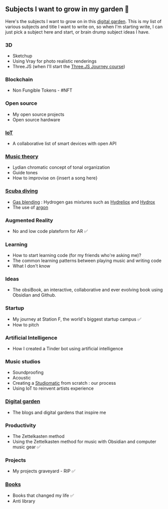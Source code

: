 ## Subjects I want to grow in my garden 🌱

Here's the subjects I want to grow on in this [digital garden](Digital%20garden.md). This is my list of various subjects and title I want to write on, so when I'm starting write, I can just pick a subject here and start, or brain drump subject ideas I have. 

### 3D 
 -	Sketchup
-	Using Vray for photo realistic renderings
-	Three.JS (when I'll start the [Three.JS Journey course](https://threejs-journey.xyz/))
	
### Blockchain
- Non Fungible Tokens  - #NFT

### Open source
- My open source projects
- Open source hardware

 ### [IoT](IoT.md)
- A collaborative list of smart devices with open API

### [Music theory](Music%20theory.md)
- Lydian chromatic concept of tonal organization
- Guide tones
- How to improvise on {insert a song here}

### [Scuba diving](Scuba%20diving.md)
- [Gas blending](Gas%20blending.md) : Hydrogen gas mixtures such as [Hydreliox](https://en.wikipedia.org/wiki/Hydreliox) and [Hydrox](https://en.wikipedia.org/wiki/Hydrox_(breathing_gas))
- The use of [argon](https://en.wikipedia.org/wiki/Argox) 

### Augmented Reality
- No and low code plateform for AR ✅

### Learning
- How to start learning code (for my friends who're asking me)? 
- The common learning patterns between playing music and writing code
- What I don't know

### Ideas
- The obsiBook, an interactive, collaborative and ever evolving book using Obsidian and Github. 

### Startup
- My journey at Station F, the world's biggest startup campus ✅
- How to pitch

### Artificial Intelligence
- How I created a Tinder bot using artificial intelligence

### Music studios
- Soundproofing
- Acoustic
- Creating a [Studiomatic](https://www.studiomatic.co/en/) from scratch : our process
- Using IoT to reinvent artists experience

### [Digital garden](Digital%20garden.md)
- The blogs and digital gardens that inspire me

### Productivity
- The Zettelkasten method 
- Using the Zettelkasten method for music with Obsidian and computer music gear ✅

### Projects
- My projects graveyard - RIP ✅

### [Books](Books.md)
- Books that changed my life ✅
- Anti library